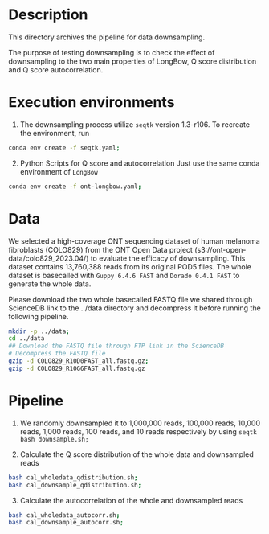 # Description
This directory archives the pipeline for data downsampling.

The purpose of testing downsampling is to check the effect of downsampling to the two main properties of LongBow, Q score distribution and Q score autocorrelation.


# Execution environments
1. The downsampling process utilize `seqtk` version 1.3-r106. To recreate the environment, run
```bash
conda env create -f seqtk.yaml;
```

2. Python Scripts for Q score and autocorrelation
Just use the same conda environment of `LongBow`
```bash
conda env create -f ont-longbow.yaml;
```

# Data
We selected a high-coverage ONT sequencing dataset of human melanoma fibroblasts (COLO829) from the ONT Open Data project (s3://ont-open-data/colo829_2023.04/) to evaluate the efficacy of downsampling. This dataset contains 13,760,388 reads from its original POD5 files. The whole dataset is basecalled with `Guppy 6.4.6 FAST` and `Dorado 0.4.1 FAST` to generate the whole data.


Please download the two whole basecalled FASTQ file we shared through ScienceDB link to the ../data directory and decompress it before running the following pipeline.
```bash
mkdir -p ../data;
cd ../data
## Download the FASTQ file through FTP link in the ScienceDB
# Decompress the FASTQ file
gzip -d COLO829_R10D0FAST_all.fastq.gz;
gzip -d COLO829_R10G6FAST_all.fastq.gz

```




# Pipeline
1. We randomly downsampled it to 1,000,000 reads, 100,000 reads, 10,000 reads, 1,000 reads, 100 reads, and 10 reads respectively by using `seqtk`
`bash downsample.sh;`

2. Calculate the Q score distribution of the whole data and downsampled reads
```bash
bash cal_wholedata_qdistribution.sh;
bash cal_downsample_qdistribution.sh;
```

3. Calculate the autocorrelation of the whole and downsampled reads
```bash
bash cal_wholedata_autocorr.sh;
bash cal_downsample_autocorr.sh;
```
